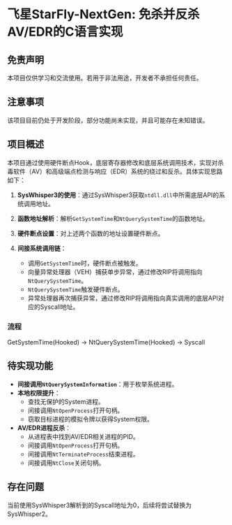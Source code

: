 # 飞星StarFly-NextGen: 免杀并反杀AV/EDR的C语言实现

## 免责声明

本项目仅供学习和交流使用。若用于非法用途，开发者不承担任何责任。

## 注意事项

该项目目前仍处于开发阶段，部分功能尚未实现，并且可能存在未知错误。

## 项目概述

本项目通过使用硬件断点Hook，底层寄存器修改和底层系统调用技术，实现对杀毒软件（AV）和高级端点检测与响应（EDR）系统的绕过和反杀。具体实现思路如下：

1. **SysWhisper3的使用**：通过SysWhisper3获取`ntdll.dll`中所需底层API的系统调用地址。

2. **函数地址解析**：解析`GetSystemTime`和`NtQuerySystemTime`的函数地址。

3. **硬件断点设置**：对上述两个函数的地址设置硬件断点。

4. **间接系统调用链**：
   - 调用`GetSystemTime`时，硬件断点被触发。
   - 向量异常处理器（VEH）捕获单步异常，通过修改RIP将调用指向`NtQuerySystemTime`。
   - `NtQuerySystemTime`触发硬件断点。
   - 异常处理器再次捕获异常，通过修改RIP将调用指向真实调用的底层API对应的Syscall地址。

### 流程


GetSystemTime(Hooked) -> NtQuerySystemTime(Hooked) -> Syscall


## 待实现功能

- **间接调用`NtQuerySystemInformation`**：用于枚举系统进程。
- **本地权限提升**：
  - 查找无保护的System进程。
  - 间接调用`NtOpenProcess`打开句柄。
  - 窃取目标进程的模拟令牌以获得System权限。
- **AV/EDR进程反杀**：
  - 从进程表中找到AV/EDR相关进程的PID。
  - 间接调用`NtOpenProcess`打开句柄。
  - 间接调用`NtTerminateProcess`结束进程。
  - 间接调用`NtClose`关闭句柄。

## 存在问题

当前使用SysWhisper3解析到的Syscall地址为0，后续将尝试替换为SysWhisper2。
